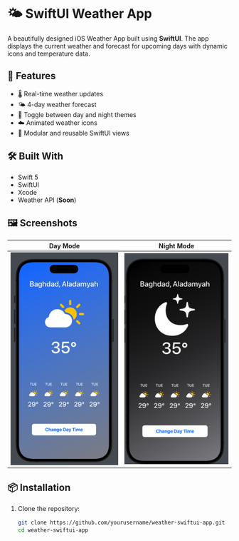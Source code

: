 # 🌤️ SwiftUI Weather App

A beautifully designed iOS Weather App built using **SwiftUI**. The app displays the current weather and forecast for upcoming days with dynamic icons and temperature data.

## 📱 Features

- 🌡️ Real-time weather updates
- 🌤️ 4-day weather forecast
- 🌙 Toggle between day and night themes
- ☁️ Animated weather icons
- 🧩 Modular and reusable SwiftUI views

## 🛠️ Built With

- Swift 5
- SwiftUI
- Xcode
- Weather API (**Soon**)

## 🖼️ Screenshots

| Day Mode | Night Mode |
|----------|------------|
| ![Day Screenshot](Screenshots/light.png) | ![Night Screenshot](Screenshots/dark.png) |



## 📦 Installation

1. Clone the repository:
   ```bash
   git clone https://github.com/yourusername/weather-swiftui-app.git
   cd weather-swiftui-app
